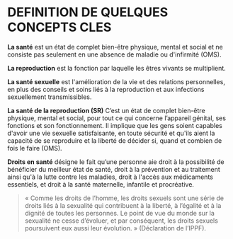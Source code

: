 # DEFINITION DE QUELQUES CONCEPTS CLES   
**La santé** est un état de complet bien-être physique, mental et social et ne consiste pas seulement en une absence de maladie ou d'infirmité (OMS).

**La reproduction** est la fonction par laquelle les êtres vivants se multiplient.

**La santé sexuelle**   est l'amélioration de la vie et des relations personnelles, en plus des conseils et soins liés à la reproduction et aux infections sexuellement transmissibles.

**La santé de la reproduction  (SR)** C’est un état de complet bien-être physique, mental et social, pour tout ce qui concerne l’appareil génital, ses fonctions et son fonctionnement. Il implique que les gens soient capables d'avoir une vie sexuelle satisfaisante, en toute sécurité et qu'ils aient la capacité de se reproduire et la liberté de décider si, quand et combien de fois le faire (OMS). 

**Droits en santé**  désigne le fait qu’une  personne aie droit à la possibilité de bénéficier du meilleur état de santé, droit à la prévention et au traitement ainsi qu'à la lutte contre les maladies, droit à l'accès aux médicaments essentiels, et droit à la santé maternelle, infantile et procréative.

 > « Comme les droits de l’homme, les droits sexuels sont une série de droits liés à la sexualité qui contribuent à la liberté, à l’égalité et à la dignité de toutes les personnes. Le point de vue du monde sur la sexualité ne cesse d’évoluer, et par conséquent, les droits sexuels poursuivent eux aussi leur évolution. » (Déclaration de l’IPPF).